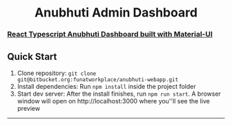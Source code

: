 <!-- <p align="center">
    <a href="https://bloomui.com" title="BloomUI.com">
        <img src="https://bloomui.s3.us-east-2.amazonaws.com/tokyo-logo.png" alt="Tokyo Free White Typescript React Admin Dashboard">
    </a>
</p> -->
<h1 align="center">
    <b>Anubhuti Admin Dashboard</b>
</h1>

<a href="https://bloomui.com/product/tokyo-free-white-react-typescript-material-ui-admin-dashboard/"><h3> React Typescript Anubhuti Dashboard built with Material-UI</h3></a>

<h2>
    Quick Start
</h2>
<ol>
    <li>Clone repository: <code>git clone git@bitbucket.org:funatworkplace/anubhuti-webapp.git</code></li>
    <li>Install dependencies: Run <code>npm install</code> inside the project folder</li>
    <li>Start dev server: After the install finishes, run <code>npm run start</code>. A browser window will open on http://localhost:3000 where you''ll see the live preview</li>
</ol>

---

<!-- <h2>
    Technical Support
</h2>
<p>
    You can open a support ticket by sending an email here: <a href="mailto:support@bloomui.freshdesk.com" title="Open Support Ticket">
        support@bloomui.freshdesk.com
    </a>
</p> -->
